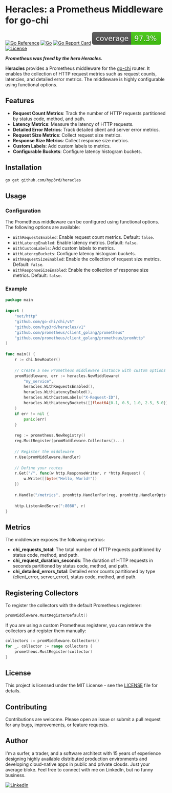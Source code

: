 # Heracles: a Prometheus Middleware for go-chi

[![Go Reference](https://pkg.go.dev/badge/github.com/hyp3rd/heracles.svg)](https://pkg.go.dev/github.com/hyp3rd/heracles) [![Go](https://github.com/hyp3rd/heracles/actions/workflows/go.yml/badge.svg?branch=main)](https://github.com/hyp3rd/heracles/actions/workflows/go.yml) [![Go Report Card](https://goreportcard.com/badge/github.com/hyp3rd/heracles)](https://goreportcard.com/report/github.com/hyp3rd/heracles)  ![coverage](./coverage.svg) [![License](https://img.shields.io/badge/License-MIT-blue.svg)](https://opensource.org/licenses/MIT)

_**Prometheus was freed by the hero Heracles.**_

**Heracles** provides a Prometheus middleware for the [go-chi](https://github.com/go-chi/chi) router. It enables the collection of HTTP request metrics such as request counts, latencies, and detailed error metrics. The middleware is highly configurable using functional options.

## Features

- **Request Count Metrics**: Track the number of HTTP requests partitioned by status code, method, and path.
- **Latency Metrics**: Measure the latency of HTTP requests.
- **Detailed Error Metrics**: Track detailed client and server error metrics.
- **Request Size Metrics**: Collect request size metrics.
- **Response Size Metrics**: Collect response size metrics.
- **Custom Labels**: Add custom labels to metrics.
- **Configurable Buckets**: Configure latency histogram buckets.

## Installation

```bash
go get github.com/hyp3rd/heracles
```

## Usage

### Configuration

The Prometheus middleware can be configured using functional options. The following options are available:

- `WithRequestsEnabled`: Enable request count metrics. Default: `false`.
- `WithLatencyEnabled`: Enable latency metrics. Default: `false`.
- `WithCustomLabels`: Add custom labels to metrics.
- `WithLatencyBuckets`: Configure latency histogram buckets.
- `WithRequestSizeEnabled`: Enable the collection of request size metrics. Default: `false`.
- `WithResponseSizeEnabled`: Enable the collection of response size metrics. Default: `false`.

### Example

```go
package main

import (
    "net/http"
    "github.com/go-chi/chi/v5"
    "github.com/hyp3rd/heracles/v1"
    "github.com/prometheus/client_golang/prometheus"
    "github.com/prometheus/client_golang/prometheus/promhttp"
)

func main() {
    r := chi.NewRouter()

    // Create a new Prometheus middleware instance with custom options
    promMiddleware, err := heracles.NewMiddleware(
        "my_service",
        heracles.WithRequestsEnabled(),
        heracles.WithLatencyEnabled(),
        heracles.WithCustomLabels("X-Request-ID"),
        heracles.WithLatencyBuckets([]float64{0.1, 0.5, 1.0, 2.5, 5.0}),
    )
    if err != nil {
        panic(err)
    }

    reg := prometheus.NewRegistry()
    reg.MustRegister(promMiddleware.Collectors()...)

    // Register the middleware
    r.Use(promMiddleware.Handler)

    // Define your routes
    r.Get("/", func(w http.ResponseWriter, r *http.Request) {
        w.Write([]byte("Hello, World!"))
    })

    r.Handle("/metrics", promhttp.HandlerFor(reg, promhttp.HandlerOpts{}))

    http.ListenAndServe(":8080", r)
}
```

## Metrics

The middleware exposes the following metrics:

- **chi_requests_total**: The total number of HTTP requests partitioned by status code, method, and path.
- **chi_request_duration_seconds**: The duration of HTTP requests in seconds partitioned by status code, method, and path.
- **chi_detailed_errors_total**: Detailed error counts partitioned by type (client_error, server_error), status code, method, and path.

## Registering Collectors

To register the collectors with the default Prometheus registerer:

```go
promMiddleware.MustRegisterDefault()
```

If you are using a custom Prometheus registerer, you can retrieve the collectors and register them manually:

```go
collectors := promMiddleware.Collectors()
for _, collector := range collectors {
    prometheus.MustRegister(collector)
}
```

## License

This project is licensed under the MIT License - see the [LICENSE](LICENSE) file for details.

## Contributing

Contributions are welcome. Please open an issue or submit a pull request for any bugs, improvements, or feature requests.

## Author

I'm a surfer, a trader, and a software architect with 15 years of experience designing highly available distributed production environments and developing cloud-native apps in public and private clouds. Just your average bloke. Feel free to connect with me on LinkedIn, but no funny business.

[![LinkedIn](https://img.shields.io/badge/LinkedIn-0077B5?style=for-the-badge&logo=linkedin&logoColor=white)](https://www.linkedin.com/in/francesco-cosentino/)
